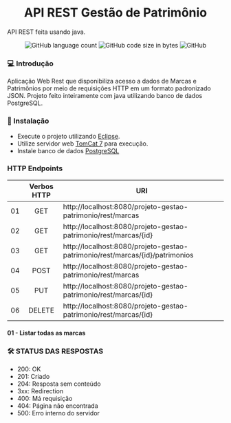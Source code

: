 <h1 align="center">API REST Gestão de Patrimônio</h1>
API REST feita usando java.
<p align="center">
<img alt="GitHub language count" src="https://img.shields.io/github/languages/count/hernanbs/gestao-patrimonio-server?style=flat-square" />
<img alt="GitHub code size in bytes" src="https://img.shields.io/github/languages/code-size/hernanbs/gestao-patrimonio-server?color=%232ec73a&style=flat-square" />
<img alt="GitHub" src="https://img.shields.io/github/license/hernanbs/gestao-patrimonio-server?color=%236537f0&style=flat-square" />
</p>

### :computer: Introdução
  Aplicação Web Rest que disponibiliza acesso a dados de Marcas e Patrimônios por meio de requisições HTTP em um formato padronizado JSON.
  Projeto feito inteiramente com java utilizando banco de dados PostgreSQL.
  
### :rocket: Instalação
* Execute o projeto utilizando [Eclipse](https://www.eclipse.org/downloads/packages/release/2020-06/r/eclipse-ide-enterprise-java-developers).
* Utilize servidor web [TomCat 7](https://tomcat.apache.org/download-70.cgi) para execução.
* Instale banco de dados [PostgreSQL](https://www.postgresql.org/download/)

### HTTP Endpoints

|    | Verbos HTTP | URI                                                                          |
|----|:-----------:|------------------------------------------------------------------------------|
| 01 | GET         | http://localhost:8080/projeto-gestao-patrimonio/rest/marcas                  |
| 02 | GET         | http://localhost:8080/projeto-gestao-patrimonio/rest/marcas/{id}             |
| 03 | GET         | http://localhost:8080/projeto-gestao-patrimonio/rest/marcas/{id}/patrimonios |
| 04 | POST        | http://localhost:8080/projeto-gestao-patrimonio/rest/marcas                  |
| 05 | PUT         | http://localhost:8080/projeto-gestao-patrimonio/rest/marcas/{id}             |
| 06 | DELETE      | http://localhost:8080/projeto-gestao-patrimonio/rest/marcas/{id}             |

#### 01 - Listar todas as marcas

### :hammer_and_wrench: STATUS DAS RESPOSTAS
* 200: OK
* 201: Criado
* 204: Resposta sem conteúdo
* 3xx: Redirection
* 400: Má requisição
* 404: Página não encontrada
* 500: Erro interno do servidor
